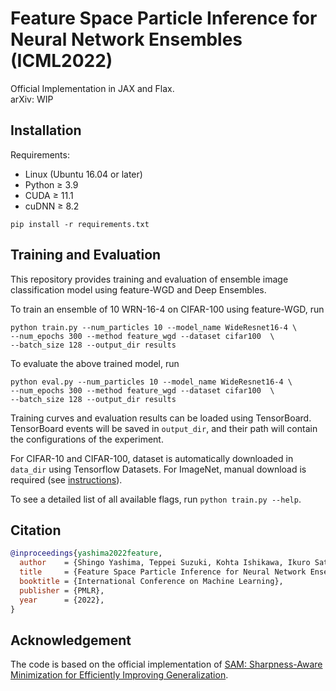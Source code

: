 # Feature Space Particle Inference for Neural Network Ensembles (ICML2022)
Official Implementation in JAX and Flax.  
arXiv: WIP

## Installation
Requirements:
- Linux (Ubuntu 16.04 or later) 
- Python ≥ 3.9
- CUDA ≥ 11.1 
- cuDNN ≥ 8.2 
```
pip install -r requirements.txt
```

## Training and Evaluation
This repository provides training and evaluation of ensemble image classification model using feature-WGD and Deep Ensembles.

To train an ensemble of 10 WRN-16-4 on CIFAR-100 using feature-WGD, run
```
python train.py --num_particles 10 --model_name WideResnet16-4 \
--num_epochs 300 --method feature_wgd --dataset cifar100  \
--batch_size 128 --output_dir results
```
To evaluate the above trained model, run
```
python eval.py --num_particles 10 --model_name WideResnet16-4 \
--num_epochs 300 --method feature_wgd --dataset cifar100  \
--batch_size 128 --output_dir results
```

Training curves and evaluation results can be loaded using TensorBoard. TensorBoard events will be saved in `output_dir`, and their path will contain the configurations of the experiment.

For CIFAR-10 and CIFAR-100, dataset is automatically downloaded in `data_dir` using Tensorflow Datasets. For ImageNet, manual download is required (see [instructions](https://www.tensorflow.org/datasets/catalog/imagenet2012)).

To see a detailed list of all available flags, run `python train.py --help`.

## Citation
```BibTeX
@inproceedings{yashima2022feature,
  author    = {Shingo Yashima, Teppei Suzuki, Kohta Ishikawa, Ikuro Sato and Rei Kawakami},
  title     = {Feature Space Particle Inference for Neural Network Ensembles},
  booktitle = {International Conference on Machine Learning},
  publisher = {PMLR},
  year      = {2022},
}
```

## Acknowledgement
The code is based on the official implementation of [SAM: Sharpness-Aware Minimization for Efficiently Improving Generalization](https://github.com/google-research/sam).